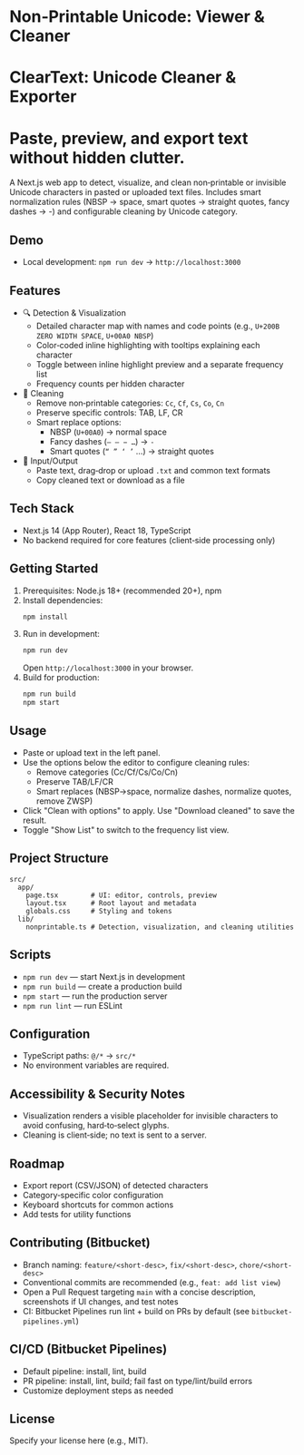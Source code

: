 # Non‑Printable Unicode: Viewer & Cleaner

# ClearText: Unicode Cleaner & Exporter
# Paste, preview, and export text without hidden clutter.

A Next.js web app to detect, visualize, and clean non‑printable or invisible Unicode characters in pasted or uploaded text files. Includes smart normalization rules (NBSP → space, smart quotes → straight quotes, fancy dashes → -) and configurable cleaning by Unicode category.

## Demo

- Local development: `npm run dev` → `http://localhost:3000`

## Features

- 🔍 Detection & Visualization
  - Detailed character map with names and code points (e.g., `U+200B ZERO WIDTH SPACE`, `U+00A0 NBSP`)
  - Color‑coded inline highlighting with tooltips explaining each character
  - Toggle between inline highlight preview and a separate frequency list
  - Frequency counts per hidden character
- 🧹 Cleaning
  - Remove non‑printable categories: `Cc`, `Cf`, `Cs`, `Co`, `Cn`
  - Preserve specific controls: TAB, LF, CR
  - Smart replace options:
    - NBSP (`U+00A0`) → normal space
    - Fancy dashes (`– — − …`) → `-`
    - Smart quotes (`“ ” ‘ ’` …) → straight quotes
- 📄 Input/Output
  - Paste text, drag‑drop or upload `.txt` and common text formats
  - Copy cleaned text or download as a file

## Tech Stack

- Next.js 14 (App Router), React 18, TypeScript
- No backend required for core features (client‑side processing only)

## Getting Started

1. Prerequisites: Node.js 18+ (recommended 20+), npm
2. Install dependencies:
   ```bash
   npm install
   ```
3. Run in development:
   ```bash
   npm run dev
   ```
   Open `http://localhost:3000` in your browser.
4. Build for production:
   ```bash
   npm run build
   npm start
   ```

## Usage

- Paste or upload text in the left panel.
- Use the options below the editor to configure cleaning rules:
  - Remove categories (Cc/Cf/Cs/Co/Cn)
  - Preserve TAB/LF/CR
  - Smart replaces (NBSP→space, normalize dashes, normalize quotes, remove ZWSP)
- Click "Clean with options" to apply. Use "Download cleaned" to save the result.
- Toggle "Show List" to switch to the frequency list view.

## Project Structure

```
src/
  app/
    page.tsx        # UI: editor, controls, preview
    layout.tsx      # Root layout and metadata
    globals.css     # Styling and tokens
  lib/
    nonprintable.ts # Detection, visualization, and cleaning utilities
```

## Scripts

- `npm run dev` — start Next.js in development
- `npm run build` — create a production build
- `npm start` — run the production server
- `npm run lint` — run ESLint

## Configuration

- TypeScript paths: `@/*` → `src/*`
- No environment variables are required.

## Accessibility & Security Notes

- Visualization renders a visible placeholder for invisible characters to avoid confusing, hard‑to‑select glyphs.
- Cleaning is client‑side; no text is sent to a server.

## Roadmap

- Export report (CSV/JSON) of detected characters
- Category‑specific color configuration
- Keyboard shortcuts for common actions
- Add tests for utility functions

## Contributing (Bitbucket)

- Branch naming: `feature/<short-desc>`, `fix/<short-desc>`, `chore/<short-desc>`
- Conventional commits are recommended (e.g., `feat: add list view`)
- Open a Pull Request targeting `main` with a concise description, screenshots if UI changes, and test notes
- CI: Bitbucket Pipelines run lint + build on PRs by default (see `bitbucket-pipelines.yml`)

## CI/CD (Bitbucket Pipelines)

- Default pipeline: install, lint, build
- PR pipeline: install, lint, build; fail fast on type/lint/build errors
- Customize deployment steps as needed

## License

Specify your license here (e.g., MIT). 